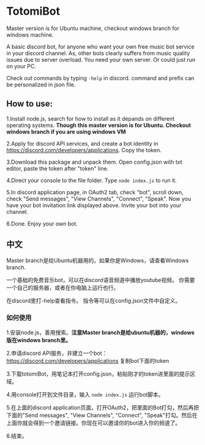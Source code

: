 # TotomiBot
Master version is for Ubuntu machine, checkout windows branch for windows machine.


A basic discord bot, for anyone who want your own free music bot service in your discord channel. As, other bots clearly suffers from music quality issues due to server overload.
You need your own server. Or could just run on your PC.



Check out commands by typing `-help` in discord.
command and prefix can be personalized in json file.



## **How to use:**

1.Install node.js, search for how to install as it depands on different operating systems. **Though this master version is for Ubuntu. Checkout windows branch if you are using windows VM**

2.Apply for discord API services, and create a bot identity in https://discord.com/developers/applications. Copy the token.

3.Download this package and unpack them. Open config.json with txt editor, paste the token after "token" line.

4.Direct your console to the file folder. Type `node index.js` to run it.

5.In discord application page, in OAuth2 tab, check "bot", scroll down, check "Send messages", "View Channels", "Connect", "Speak". Now you have your bot invitation link displayed above. Invite your bot into your channel.

6.Done. Enjoy your own bot.


## 中文
Master branch是给Ubuntu机器用的，如果你是Windows，请查看Windows branch.

一个基础的免费音乐bot，可以在discord语音频道中播放youtube视频。
你需要一个自己的服务器，或者在你电脑上运行也行。

在discord里打-help查看指令。
指令等可以在config.json文件中自定义。

### 如何使用

1.安装node.js，善用搜索。**注意Master branch是给ubuntu机器的，windows版在windows branch里。**

2.申请discord API服务，并建立一个bot：https://discord.com/developers/applications 复制bot下面的token

3.下载totomiBot，用笔记本打开config.json，粘贴刚才的token进里面的提示区域。

4.用console打开到文件目录，输入 `node index.js` 运行bot脚本。

5.在上面的discord application页面，打开OAuth2，把里面的Bot打勾，然后再把下面的"Send messages", "View Channels", "Connect", "Speak"打勾。然后在上面你就会得到一个邀请链接。你现在可以邀请你的bot进入你的频道了。

6.结束。


